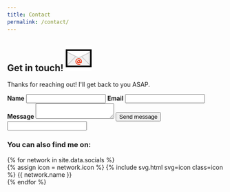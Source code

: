```yaml
---
title: Contact
permalink: /contact/
---
```


<section id="contact" class="container section">
    <h2 class="heading-with-image">
        <span>Get in touch!</span>
        <img src="/assets/img/envelope.png" alt="📧">
    </h2>
    <div id="contact-information">
        <section id="contact-form">
            <p>Thanks for reaching out! I'll get back to you ASAP.</p>
            <form action="https://formspree.io/hire.aleksandr@gmail.com" method="POST" spellcheck="false">
                <input type="hidden" name="_subject" value="Thanks for getting in touch!" />
                <label class="required" for="name"><strong>Name</strong></label>
                <input type="text" name="name" id="name" required>
                <label for="email"><strong>Email</strong></label>
                <input type="email" name="_replyto" id="email"/>
                <label class="required" for="message"><strong>Message</strong></label>
                <textarea name="body" id="message" required></textarea>
                <input type="submit" value="Send message" class="button solid-button">
                <input type="text" name="_gotcha" class="honeypot" />
            </form>
        </section>
        <section>
            <h3>You can also find me on:</h3>
            <section id="social-networks">
                {% for network in site.data.socials %}
                <div class="social-network">
                    <a class="container-link" href="{{ network.url }}"></a>
                    {% assign icon = network.icon %}
                    {% include svg.html svg=icon class=icon %}
                    <span class="network-name">{{ network.name }}</span>
                </div>
                {% endfor %}
            </section>
        </section>
    </div>
</section>
